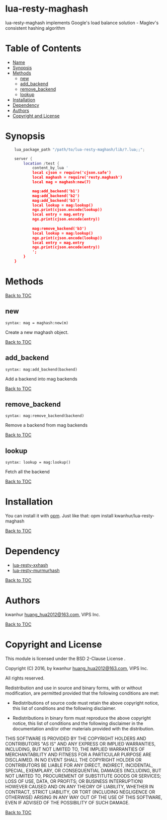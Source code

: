 # lua-resty-maghash
lua-resty-maghash implements Google's load balance solution - Maglev's consistent hashing algorithm

Table of Contents
=================

* [Name](#name)
* [Synopsis](#synopsis)
* [Methods](#methods)
    * [new](#new)
    * [add_backend](#add-backend)
    * [remove_backend](#remove-backend)
    * [lookup](#lookup)
* [Installation](#installation)
* [Dependency](#dependency)
* [Authors](#authors)
* [Copyright and License](#copyright-and-license)

Synopsis
========
```lua
    lua_package_path "/path/to/lua-resty-maghash/lib/?.lua;;";

    server {
        location /test {
            content_by_lua '
            local cjson = require('cjson.safe')
            local maghash = require('resty.maghash')
            local mag = maghash:new(7)

            mag:add_backend('b1')
            mag:add_backend('b2')
            mag:add_backend('b3')
            local lookup = mag:lookup()
            ngx.print(cjson.encode(lookup))
            local entry = mag.entry
            ngx.print(cjson.encode(entry))
            
            mag:remove_backend('b3')
            local lookup = mag:lookup()
            ngx.print(cjson.encode(lookup))
            local entry = mag.entry
            ngx.print(cjson.encode(entry))
            ';
        }
    }
```

Methods
=======

[Back to TOC](#table-of-contents)

new
---
`syntax: mag = maghash:new(m)`

Create a new maghash object.

[Back to TOC](#table-of-contents)

add_backend
-----------
`syntax: mag:add_backend(backend)`

Add a backend into mag backends

[Back to TOC](#table-of-contents)

remove_backend
--------------
`syntax: mag:remove_backend(backend)`

Remove a backend from mag backends

[Back to TOC](#table-of-contents)

lookup
------
`syntax: lookup = mag:lookup()`

Fetch all the backend

[Back to TOC](#table-of-contents)

Installation
============

You can install it with [opm](https://github.com/openresty/opm#readme).
Just like that: opm install kwanhur/lua-resty-maghash

[Back to TOC](#table-of-contents)

Dependency
============

* [lua-resty-xxhash](https://github.com/bungle/lua-resty-xxhash)
* [lua-resty-murmurhash](https://github.com/bungle/lua-resty-murmurhash2)

[Back to TOC](#table-of-contents)

Authors
=======

kwanhur <huang_hua2012@163.com>, VIPS Inc.

[Back to TOC](#table-of-contents)

Copyright and License
=====================

This module is licensed under the BSD 2-Clause License .

Copyright (C) 2016, by kwanhur <huang_hua2012@163.com>, VIPS Inc.

All rights reserved.

Redistribution and use in source and binary forms, with or without modification, are permitted provided that the following conditions are met:

* Redistributions of source code must retain the above copyright notice, this list of conditions and the following disclaimer.

* Redistributions in binary form must reproduce the above copyright notice, this list of conditions and the following disclaimer in the documentation and/or other materials provided with the distribution.

THIS SOFTWARE IS PROVIDED BY THE COPYRIGHT HOLDERS AND CONTRIBUTORS "AS IS" AND ANY EXPRESS OR IMPLIED WARRANTIES, INCLUDING, BUT NOT LIMITED TO, THE IMPLIED WARRANTIES OF MERCHANTABILITY AND FITNESS FOR A PARTICULAR PURPOSE ARE DISCLAIMED. IN NO EVENT SHALL THE COPYRIGHT HOLDER OR CONTRIBUTORS BE LIABLE FOR ANY DIRECT, INDIRECT, INCIDENTAL, SPECIAL, EXEMPLARY, OR CONSEQUENTIAL DAMAGES (INCLUDING, BUT NOT LIMITED TO, PROCUREMENT OF SUBSTITUTE GOODS OR SERVICES; LOSS OF USE, DATA, OR PROFITS; OR BUSINESS INTERRUPTION) HOWEVER CAUSED AND ON ANY THEORY OF LIABILITY, WHETHER IN CONTRACT, STRICT LIABILITY, OR TORT (INCLUDING NEGLIGENCE OR OTHERWISE) ARISING IN ANY WAY OUT OF THE USE OF THIS SOFTWARE, EVEN IF ADVISED OF THE POSSIBILITY OF SUCH DAMAGE.

[Back to TOC](#table-of-contents)